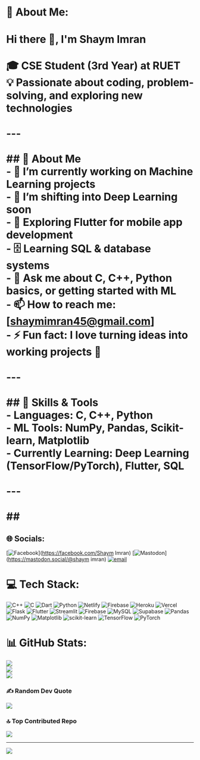 # 💫 About Me:
# Hi there 👋, I'm Shaym Imran  <br><br>🎓 CSE Student (3rd Year) at **RUET**  <br>💡 Passionate about coding, problem-solving, and exploring new technologies  <br><br>---<br><br>## 🌱 About Me<br>- 🔭 I’m currently working on **Machine Learning projects**  <br>- 🌱 I’m shifting into **Deep Learning** soon  <br>- 📱 Exploring **Flutter** for mobile app development  <br>- 🗄️ Learning **SQL & database systems**  <br>- 💬 Ask me about **C, C++, Python basics, or getting started with ML**  <br>- 📫 How to reach me: **[shaymimran45@gmail.com]**  <br>- ⚡ Fun fact: I love turning ideas into working projects 🚀  <br><br>---<br><br>## 🚀 Skills & Tools<br>- **Languages**: C, C++, Python  <br>- **ML Tools**: NumPy, Pandas, Scikit-learn, Matplotlib  <br>- **Currently Learning**: Deep Learning (TensorFlow/PyTorch), Flutter, SQL  <br><br>---<br><br>## 

## 🌐 Socials:
[![Facebook](https://img.shields.io/badge/Facebook-%231877F2.svg?logo=Facebook&logoColor=white)](https://facebook.com/Shaym Imran) [![Mastodon](https://img.shields.io/badge/-MASTODON-%232B90D9?logo=mastodon&logoColor=white)](https://mastodon.social/@shaym imran) [![email](https://img.shields.io/badge/Email-D14836?logo=gmail&logoColor=white)](mailto:shaymimran45@gmail.com) 

# 💻 Tech Stack:
![C++](https://img.shields.io/badge/c++-%2300599C.svg?style=for-the-badge&logo=c%2B%2B&logoColor=white) ![C](https://img.shields.io/badge/c-%2300599C.svg?style=for-the-badge&logo=c&logoColor=white) ![Dart](https://img.shields.io/badge/dart-%230175C2.svg?style=for-the-badge&logo=dart&logoColor=white) ![Python](https://img.shields.io/badge/python-3670A0?style=for-the-badge&logo=python&logoColor=ffdd54) ![Netlify](https://img.shields.io/badge/netlify-%23000000.svg?style=for-the-badge&logo=netlify&logoColor=#00C7B7) ![Firebase](https://img.shields.io/badge/firebase-%23039BE5.svg?style=for-the-badge&logo=firebase) ![Heroku](https://img.shields.io/badge/heroku-%23430098.svg?style=for-the-badge&logo=heroku&logoColor=white) ![Vercel](https://img.shields.io/badge/vercel-%23000000.svg?style=for-the-badge&logo=vercel&logoColor=white) ![Flask](https://img.shields.io/badge/flask-%23000.svg?style=for-the-badge&logo=flask&logoColor=white) ![Flutter](https://img.shields.io/badge/Flutter-%2302569B.svg?style=for-the-badge&logo=Flutter&logoColor=white) ![Streamlit](https://img.shields.io/badge/Streamlit-%23FE4B4B.svg?style=for-the-badge&logo=streamlit&logoColor=white) ![Firebase](https://img.shields.io/badge/firebase-a08021?style=for-the-badge&logo=firebase&logoColor=ffcd34) ![MySQL](https://img.shields.io/badge/mysql-4479A1.svg?style=for-the-badge&logo=mysql&logoColor=white) ![Supabase](https://img.shields.io/badge/Supabase-3ECF8E?style=for-the-badge&logo=supabase&logoColor=white) ![Pandas](https://img.shields.io/badge/pandas-%23150458.svg?style=for-the-badge&logo=pandas&logoColor=white) ![NumPy](https://img.shields.io/badge/numpy-%23013243.svg?style=for-the-badge&logo=numpy&logoColor=white) ![Matplotlib](https://img.shields.io/badge/Matplotlib-%23ffffff.svg?style=for-the-badge&logo=Matplotlib&logoColor=black) ![scikit-learn](https://img.shields.io/badge/scikit--learn-%23F7931E.svg?style=for-the-badge&logo=scikit-learn&logoColor=white) ![TensorFlow](https://img.shields.io/badge/TensorFlow-%23FF6F00.svg?style=for-the-badge&logo=TensorFlow&logoColor=white) ![PyTorch](https://img.shields.io/badge/PyTorch-%23EE4C2C.svg?style=for-the-badge&logo=PyTorch&logoColor=white)
# 📊 GitHub Stats:
![](https://github-readme-stats.vercel.app/api?username=Shaym07&theme=dark&hide_border=false&include_all_commits=true&count_private=true)<br/>
![](https://nirzak-streak-stats.vercel.app/?user=Shaym07&theme=dark&hide_border=false)<br/>
![](https://github-readme-stats.vercel.app/api/top-langs/?username=Shaym07&theme=dark&hide_border=false&include_all_commits=true&count_private=true&layout=compact)

### ✍️ Random Dev Quote
![](https://quotes-github-readme.vercel.app/api?type=horizontal&theme=radical)

### 🔝 Top Contributed Repo
![](https://github-contributor-stats.vercel.app/api?username=Shaym07&limit=5&theme=dark&combine_all_yearly_contributions=true)

---
[![](https://visitcount.itsvg.in/api?id=Shaym07&icon=0&color=13)](https://visitcount.itsvg.in)

<!-- Proudly created with GPRM ( https://gprm.itsvg.in ) -->
